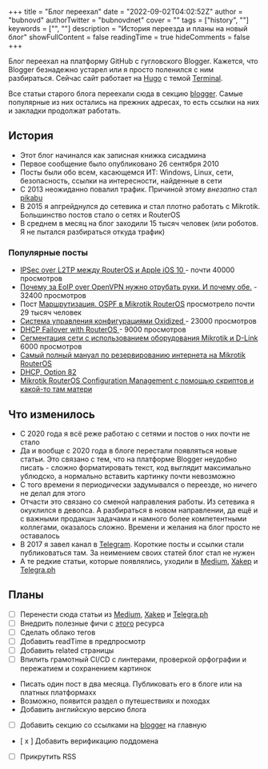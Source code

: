 +++
title = "Блог переехал"
date = "2022-09-02T04:02:52Z"
author = "bubnovd"
authorTwitter = "bubnovdnet"
cover = ""
tags = ["history", ""]
keywords = ["", ""]
description = "История переезда и планы на новый блог"
showFullContent = false
readingTime = true
hideComments = false
+++

Блог переехал на платформу GitHub с гугловского Blogger. Кажется, что Blogger безнадежно устарел или я просто поленился с ним разбираться.
Сейчас сайт работает на [Hugo](https://gohugo.io/) с темой [Terminal](https://github.com/panr/hugo-theme-terminal).

Все статьи старого блога переехали сюда в секцию [blogger](/blogger). Самые популярные из них остались на прежних адресах, то есть ссылки на них и закладки продолжат работать.



## История

- Этот блог начинался как записная книжка сисадмина
- Первое сообщение было опубликовано 26 сентября 2010
- Посты были обо всем, касающемся ИТ: Windows, Linux, сети, безопасность, ссылки на интересности, найденные в сети
- С 2013 неожиданно повалил трафик. Причиной этому _внезапно_ стал [pikabu](https://pikabu.ru/story/salyut_burzhua_1577076?cid=16396660)
- В 2015 я апгрейднулся до сетевика и стал плотно работать с Mikrotik. Большинство постов стало о сетях и RouterOS
- В среднем в месяц на блог заходили 15 тысяч человек (или роботов. Я не пытался разбираться откуда трафик)

### Популярные посты
- [IPSec over L2TP между RouterOS и Apple iOS 10 ](/blogger/ipsec-over-l2tp-между-routeros-и-apple-ios-10) - почти 40000 просмотров
- [Почему за EoIP over OpenVPN нужно отрубать руки. И почему обе.](/blogger/почему-за-eoip-over-openvpn-нужно-отрубать-руки.-и-почему-обе) - 32400 просмотров
- Пост [Маршрутизация. OSPF в Mikrotik RouterOS](/blogger/маршрутизация.-ospf-в-mikrotik-routeros) просмотрело почти 29 тысяч человек
- [Система управления конфигурациями Oxidized ](/blogger/система-управления-конфигурациями-oxidized) - 23000 просмотров
- [DHCP Failover with RouterOS ](/blogger/dhcp-failover-with-routeros) - 9000 просмотров
- [Сегментация сети с использованием оборудования Mikrotik и D-Link ](/blogger/сегментация-сети-с-использованием-оборудования-mikrotik-и-d-link) 6000 просмотров
- [Самый полный мануал по резервированию интернета на Mikrotik RouterOS](http://www.bubnovd.net/2015/03/mikrotik-routeros.html)
- [DHCP, Option 82](http://www.bubnovd.net/2015/11/dhcp-option-82.html)
- [ Мikrotik RouterOS Configuration Management с помощью скриптов и какой-то там матери ](/blogger/mikrotik-routeros-configuration-management-с-помощью-скриптов-и-какой-то-там-матери)

## Что изменилось
- С 2020 года я всё реже работаю с сетями и постов о них почти не стало
- Да и вообще с 2020 года в блоге перестали появляться новые статьи. Это связано с тем, что на платформе Blogger неудобно писать - сложно форматировать текст, код выглядит максимально ублюдско, а нормально вставить картинку почти невозможно
- С того времени я периодически задумывался о переезде, но ничего не делал для этого
- Отчасти это связано со сменой направления работы. Из сетевика я окуклился в девопса. А разбираться в новом направлении, да ещё и с важными продакшн задачами и намного более компетентными коллегами, оказалось сложно. Времени и желания на блог просто не оставалось
- В 2017 я завел канал в [Telegram](mikrotikninja.t.me). Короткие посты и ссылки стали публиковаться там. За неимением своих статей блог стал не нужен
- А те редкие статьи, которые появлялись, уходили в [Medium](https://medium.com/@dbubnov), [Xakep](https://xakep.ru/author/bubnovd/) и [Telegra.ph](https://telegra.ph/Pik-Uchitel-Ala-Archa-08-12)

## Планы
- [ ] Перенести сюда статьи из [Medium](https://medium.com/@dbubnov), [Xakep](https://xakep.ru/author/bubnovd/) и [Telegra.ph](https://telegra.ph/Pik-Uchitel-Ala-Archa-08-12)
- [ ] Внедрить полезные фичи c [этого](https://digitaldrummerj.me/series/blogging-with-hugo/) ресурса
- [ ] Сделать облако тегов
- [ ] Добавить readTime в предпросмотр
- [ ] Добавить related страницы
- [ ] Впилить грамотный CI/CD с линтерами, проверкой орфографии и пережатием и сохранением картинок
- Писать один пост в два месяца. Публиковать его в блоге или на платных платформахх
- Возможно, появится раздел о путешествиях и походах
- Добавить английскую версию блога
- [ ] Добавить секцию со ссылками на [blogger](/blogger) на главную
- [ x ] Добавить верификацию поддомена
- [ ] Прикрутить RSS 
